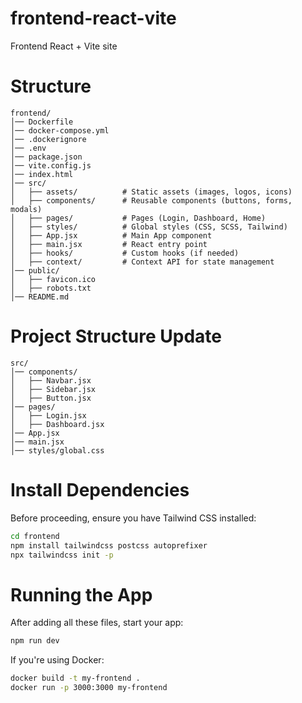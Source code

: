 # frontend-react-vite
Frontend React + Vite site

# Structure
```
frontend/
│── Dockerfile
│── docker-compose.yml
│── .dockerignore
│── .env
│── package.json
│── vite.config.js
│── index.html
│── src/
│   ├── assets/          # Static assets (images, logos, icons)
│   ├── components/      # Reusable components (buttons, forms, modals)
│   ├── pages/           # Pages (Login, Dashboard, Home)
│   ├── styles/          # Global styles (CSS, SCSS, Tailwind)
│   ├── App.jsx          # Main App component
│   ├── main.jsx         # React entry point
│   ├── hooks/           # Custom hooks (if needed)
│   ├── context/         # Context API for state management
│── public/
│   ├── favicon.ico
│   ├── robots.txt
│── README.md
```
# Project Structure Update
```
src/
│── components/
│   ├── Navbar.jsx
│   ├── Sidebar.jsx
│   ├── Button.jsx
│── pages/
│   ├── Login.jsx
│   ├── Dashboard.jsx
│── App.jsx
│── main.jsx
│── styles/global.css
```

# Install Dependencies
Before proceeding, ensure you have Tailwind CSS installed:

``` sh
cd frontend
npm install tailwindcss postcss autoprefixer
npx tailwindcss init -p
```



# Running the App
After adding all these files, start your app:

``` sh
npm run dev
```
If you're using Docker:

```sh
docker build -t my-frontend .
docker run -p 3000:3000 my-frontend
```
